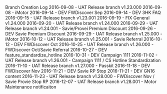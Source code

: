 Branch Creation Log
2016-09-08 - UAT Release branch v1.23.000
2016-09-08 - iMotor
2016-09-14 - DEV FWDiscover Sep
2016-09-14 - DEV 3HK FAQ
2016-09-15 - UAT Release branch v1.23.001
2016-09-19 - FIX General v1.24.000
2016-09-20 - UAT Release branch v1.24.000
2016-09-29 - UAT Release branch v1.24.001 - Savie/Provei Premium Discount
2016-09-26 - DEV Savie Premium Discount
2016-09-29 - UAT Release branch v1.25.000 - iMotor
2016-10-12 - UAT Release branch v1.25.001 - Savie Referral 
2016-10-12 - DEV FWDiscover Oct 
2016-10-25 - UAT Release branch v1.26.000 - FWDiscover Oct/Savie Referral
2016-10-27 - DEV feature_standardize_hotline
2016-10-31 - DEV Campaign 1111
2016-11-02 - UAT Release branch v1.26.001 - Campaign 1111 / CS Hotline Standardization
2016-11-10 - UAT Release branch v1.27.000 - Passkit
2016-11-18 - DEV FWDiscover Nov
2016-11-21 - DEV Savie RP Stop
2016-11-21 - DEV GN16 content
2016-11-23 - UAT Release branch v1.28.000 - FWDiscover Nov / Savie Provie Stop RP
2016-12-07 - UAT Release branch v1.28.001 - Motor Maintenance notificaiton

